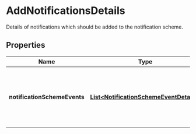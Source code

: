 

# AddNotificationsDetails

Details of notifications which should be added to the notification scheme.

## Properties

| Name | Type | Description | Notes |
|------------ | ------------- | ------------- | -------------|
|**notificationSchemeEvents** | [**List&lt;NotificationSchemeEventDetails&gt;**](NotificationSchemeEventDetails.md) | The list of notifications which should be added to the notification scheme. |  |



